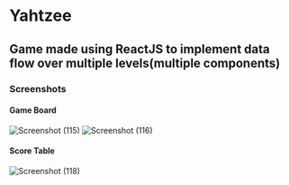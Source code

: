 # Yahtzee

## Game made using ReactJS to implement data flow over multiple levels(multiple components) 

### Screenshots


#### Game Board
![Screenshot (115)](https://user-images.githubusercontent.com/44740658/79950942-779d1c00-8495-11ea-8ca9-f9f1eec95e76.png)
![Screenshot (116)](https://user-images.githubusercontent.com/44740658/79950952-7d92fd00-8495-11ea-9e8d-954e7c31b114.png)

#### Score Table
![Screenshot (118)](https://user-images.githubusercontent.com/44740658/79950954-7ec42a00-8495-11ea-8f2d-d0333f0f9460.png)

